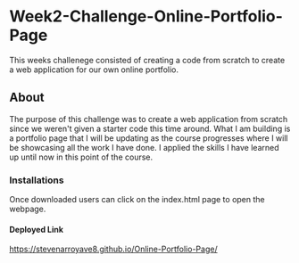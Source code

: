 # Week2-Challenge-Online-Portfolio-Page
This weeks challenege consisted of creating a code from scratch to create a web application for our own online portfolio.
## About 
The purpose of this challenge was to create a web application from scratch since we weren't given a starter code this time around. What I am building is a portfolio page that I will be updating as the course progresses where I will be showcasing all the work I have done. I applied the skills I have learned up until now in this point of the course.
### Installations
Once downloaded users can click on the index.html page to open the webpage.
#### Deployed Link
https://stevenarroyave8.github.io/Online-Portfolio-Page/
